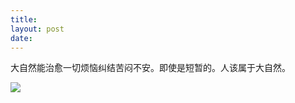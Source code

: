 ```yaml
---
title: 
layout: post
date: 
---
```


大自然能治愈一切烦恼纠结苦闷不安。即使是短暂的。人该属于大自然。

![]({{site.cdnurl}}/assets/yinshui/images/posts/seattle_spring_in_gilman_trail.jpg)  
